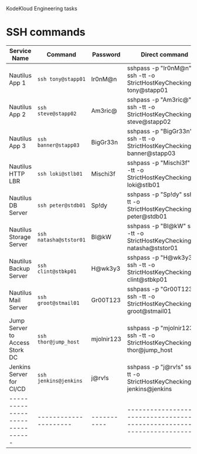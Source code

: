 KodeKloud Engineering tasks

# SSH commands

| Service Name                    | Command               | Password    | Direct command                                                               |
| ------------------------------- | --------------------- | ----------- | ---------------------------------------------------------------------------- |
| Nautilus App 1                  | `ssh tony@stapp01`    | Ir0nM@n     | sshpass -p "Ir0nM@n"  ssh -tt -o StrictHostKeyChecking=no  tony@stapp01      |
| Nautilus App 2                  | `ssh steve@stapp02`   | Am3ric@     | sshpass -p "Am3ric@"  ssh -tt -o StrictHostKeyChecking=no  steve@stapp02     |
| Nautilus App 3                  | `ssh banner@stapp03`  | BigGr33n    | sshpass -p "BigGr33n"  ssh -tt -o StrictHostKeyChecking=no  banner@stapp03   |
| Nautilus HTTP LBR               | `ssh loki@stlb01`     | Mischi3f    | sshpass -p "Mischi3f"  ssh -tt -o StrictHostKeyChecking=no  loki@stlb01      |
| Nautilus DB Server              | `ssh peter@stdb01`    | Sp!dy       | sshpass -p "Sp!dy"  ssh -tt -o StrictHostKeyChecking=no  peter@stdb01        |
| Nautilus Storage Server         | `ssh natasha@ststor01`| Bl@kW       | sshpass -p "Bl@kW"  ssh -tt -o StrictHostKeyChecking=no  natasha@ststor01    |
| Nautilus Backup Server          | `ssh clint@stbkp01`   | H@wk3y3     | sshpass -p "H@wk3y3"  ssh -tt -o StrictHostKeyChecking=no  clint@stbkp01     |
| Nautilus Mail Server            | `ssh groot@stmail01`  | Gr00T123    | sshpass -p "Gr00T123"  ssh -tt -o StrictHostKeyChecking=no  groot@stmail01   |
| Jump Server to Access Stork DC  | `ssh thor@jump_host`  | mjolnir123  | sshpass -p "mjolnir123"  ssh -tt -o StrictHostKeyChecking=no  thor@jump_host |
| Jenkins Server for CI/CD        | `ssh jenkins@jenkins` | j@rv!s      | sshpass -p "j@rv!s"  ssh -tt -o StrictHostKeyChecking=no  jenkins@jenkins    |
| ------------------------------- | --------------------- | ----------- | ---------------------------------------------------------------------------- |